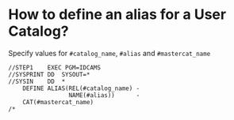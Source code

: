 # How to define an alias for a User Catalog?
Specify values for `#catalog_name`, `#alias` and `#mastercat_name`
```
//STEP1    EXEC PGM=IDCAMS                  
//SYSPRINT DD  SYSOUT=*                     
//SYSIN    DD  *                            
    DEFINE ALIAS(REL(#catalog_name) -
                 NAME(#alias))      -         
    CAT(#mastercat_name)                    
/*                                          
```